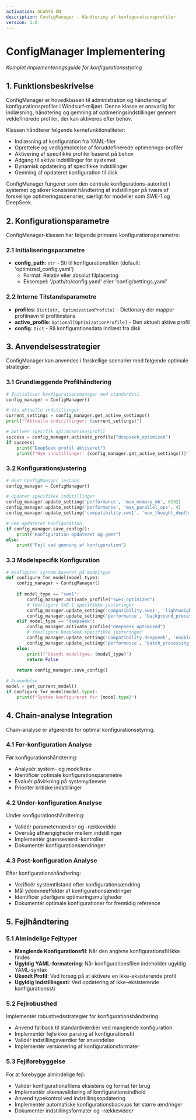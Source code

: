 ```yaml
---
activation: ALWAYS ON
description: ConfigManager - Håndtering af konfigurationsprofiler
version: 1.0
---
```


# ConfigManager Implementering
*Komplet implementeringsguide for konfigurationsstyring*

## 1. Funktionsbeskrivelse
ConfigManager er hovedklassen til administration og håndtering af konfigurationsprofiler i Windsurf-miljøet. Denne klasse er ansvarlig for indlæsning, håndtering og gemning af optimeringsindstillinger gennem veldefinerede profiler, der kan aktiveres efter behov.

Klassen håndterer følgende kernefunktionaliteter:
- Indlæsning af konfiguration fra YAML-filer
- Oprettelse og vedligeholdelse af foruddefinerede optimerings-profiler
- Aktivering af specifikke profiler baseret på behov
- Adgang til aktive indstillinger for systemet
- Dynamisk opdatering af specifikke indstillinger
- Gemning af opdateret konfiguration til disk

ConfigManager fungerer som den centrale konfigurations-autoritet i systemet og sikrer konsistent håndtering af indstillinger på tværs af forskellige optimeringsscenarier, særligt for modeller som SWE-1 og DeepSeek.

## 2. Konfigurationsparametre
ConfigManager-klassen har følgende primære konfigurationsparametre:

### 2.1 Initialiseringsparametre
- **config_path**: `str` - Sti til konfigurationsfilen (default: 'optimized_config.yaml')
  - Format: Relativ eller absolut filplacering
  - Eksempel: '/path/to/config.yaml' eller 'config/settings.yaml'

### 2.2 Interne Tilstandsparametre
- **profiles**: `Dict[str, OptimizationProfile]` - Dictionary der mapper profilnavn til profilinstans
- **active_profile**: `Optional[OptimizationProfile]` - Den aktuelt aktive profil
- **config**: `Dict` - Rå konfigurationsdata indlæst fra disk

## 3. Anvendelsesstrategier
ConfigManager kan anvendes i forskellige scenarier med følgende optimale strategier:

### 3.1 Grundlæggende Profilhåndtering
```python
# Initialiser konfigurationsmanager med standardsti
config_manager = ConfigManager()

# Vis aktuelle indstillinger
current_settings = config_manager.get_active_settings()
print(f"Aktuelle indstillinger: {current_settings}")

# Aktivér specifik optimiseringsprofil
success = config_manager.activate_profile("deepseek_optimized")
if success:
    print("DeepSeek profil aktiveret")
    print(f"Nye indstillinger: {config_manager.get_active_settings()}")
```

### 3.2 Konfigurationsjustering
```python
# Hent ConfigManager instans
config_manager = ConfigManager()

# Opdater specifikke indstillinger
config_manager.update_setting('performance', 'max_memory_mb', 8192)
config_manager.update_setting('performance', 'max_parallel_ops', 4)
config_manager.update_setting('compatibility.swe1', 'max_thought_depth', 3)

# Gem opdateret konfiguration
if config_manager.save_config():
    print("Konfiguration opdateret og gemt")
else:
    print("Fejl ved gemning af konfiguration")
```

### 3.3 Modelspecifik Konfiguration
```python
# Konfigurer system baseret på modeltype
def configure_for_model(model_type):
    config_manager = ConfigManager()
    
    if model_type == "swe1":
        config_manager.activate_profile("swe1_optimized")
        # Yderligere SWE-1 specifikke justeringer
        config_manager.update_setting('compatibility.swe1', 'lightweight_mode', True)
        config_manager.update_setting('performance', 'background_processing', False)
    elif model_type == "deepseek":
        config_manager.activate_profile("deepseek_optimized")
        # Yderligere DeepSeek specifikke justeringer
        config_manager.update_setting('compatibility.deepseek', 'enable_streaming', True)
        config_manager.update_setting('performance', 'batch_processing', True)
    else:
        print(f"Ukendt modeltype: {model_type}")
        return False
    
    return config_manager.save_config()

# Anvendelse
model = get_current_model()
if configure_for_model(model.type):
    print(f"System konfigureret for {model.type}")
```

## 4. Chain-analyse Integration
Chain-analyse er afgørende for optimal konfigurationsstyring.

### 4.1 Før-konfiguration Analyse
Før konfigurationshåndtering:
- Analysér system- og modelkrav
- Identificér optimale konfigurationsparametre
- Evaluér påvirkning på systemydeevne
- Prioriter kritiske indstillinger

### 4.2 Under-konfiguration Analyse
Under konfigurationshåndtering:
- Validér parameterværdier og -rækkevidde
- Overvåg afhængigheder mellem indstillinger
- Implementér grænseværdi-kontroller
- Dokumentér konfigurationsændringer

### 4.3 Post-konfiguration Analyse
Efter konfigurationshåndtering:
- Verificér systemtilstand efter konfigurationsændring
- Mål ydeevneeffekter af konfigurationsændringer
- Identificér yderligere optimeringsmuligheder
- Dokumentér optimale konfigurationer for fremtidig reference

## 5. Fejlhåndtering

### 5.1 Almindelige Fejltyper
- **Manglende Konfigurationsfil**: Når den angivne konfigurationsfil ikke findes
- **Ugyldig YAML-formatering**: Når konfigurationsfilen indeholder ugyldig YAML-syntax
- **Ukendt Profil**: Ved forsøg på at aktivere en ikke-eksisterende profil
- **Ugyldig Indstillingssti**: Ved opdatering af ikke-eksisterende konfigurationssti

### 5.2 Fejlrobusthed
Implementér robusthedsstrategier for konfigurationshåndtering:
- Anvend fallback til standardværdier ved manglende konfiguration
- Implementér fejlsikker parsing af konfigurationsfil
- Validér indstillingsværdier før anvendelse
- Implementér versionering af konfigurationsformater

### 5.3 Fejlforebyggelse
For at forebygge almindelige fejl:
- Validér konfigurationsfilens eksistens og format før brug
- Implementér skemavalidering af konfigurationsindhold
- Anvend typekontrol ved indstillingsopdatering
- Implementér automatiske konfigurationsbackups før større ændringer
- Dokumenter indstillingsformater og -rækkevidder
